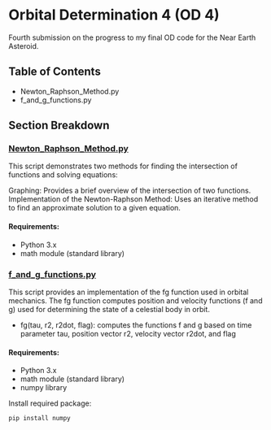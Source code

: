 # Orbital Determination 4 (OD 4)
Fourth submission on the progress to my final OD code for the Near Earth Asteroid. 

## Table of Contents
- Newton_Raphson_Method.py
- f_and_g_functions.py

## Section Breakdown
### [Newton_Raphson_Method.py](https://github.com/diipakshii/SSP/blob/main/OD4_submission/Newton_Raphson_Method.py)
This script demonstrates two methods for finding the intersection of functions and solving equations:

Graphing: Provides a brief overview of the intersection of two functions.
Implementation of the Newton-Raphson Method: Uses an iterative method to find an approximate solution to a given equation.

#### Requirements:
- Python 3.x
- math module (standard library)

### [f_and_g_functions.py](https://github.com/diipakshii/SSP/blob/main/OD4_submission/f_and_g_functions.py)
This script provides an implementation of the fg function used in orbital mechanics. The fg function computes position and velocity functions (f and g) used for determining the state of a celestial body in orbit.
- fg(tau, r2, r2dot, flag): computes the functions f and g based on time parameter tau, position vector r2, velocity vector r2dot, and flag

#### Requirements:
- Python 3.x
- math module (standard library)
- numpy library
  
Install required package:
```
pip install numpy
```
